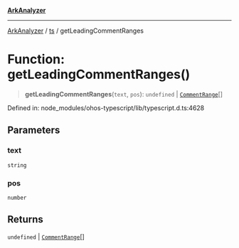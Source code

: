 [**ArkAnalyzer**](../../../../README.md)

***

[ArkAnalyzer](../../../../globals.md) / [ts](../README.md) / getLeadingCommentRanges

# Function: getLeadingCommentRanges()

> **getLeadingCommentRanges**(`text`, `pos`): `undefined` \| [`CommentRange`](../interfaces/CommentRange.md)[]

Defined in: node\_modules/ohos-typescript/lib/typescript.d.ts:4628

## Parameters

### text

`string`

### pos

`number`

## Returns

`undefined` \| [`CommentRange`](../interfaces/CommentRange.md)[]
